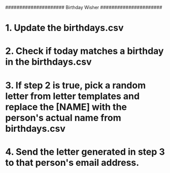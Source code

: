 ##################### Birthday Wisher ######################

# 1. Update the birthdays.csv

# 2. Check if today matches a birthday in the birthdays.csv

# 3. If step 2 is true, pick a random letter from letter templates and replace the [NAME] with the person's actual name from birthdays.csv

# 4. Send the letter generated in step 3 to that person's email address.